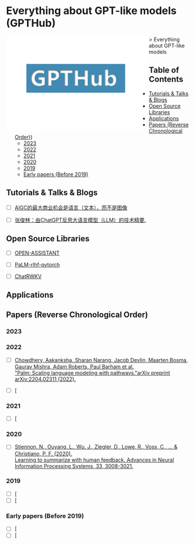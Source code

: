 # Everything about GPT-like models (GPTHub)
<img src="files/gpthub.png" alt="GPT" style="float:left;width:390px;"/>
> Everything about GPT-like models


## Table of Contents

- [Tutorials & Talks & Blogs](#tutorials--talks--blogs)
- [Open Source Libraries](#open-source-libraries)
- [Applications](#applications)
- [Papers (Reverse Chronological Order)](#papers-reverse-chronological-order))
    - [2023](#2023)
    - [2022](#2022)
    - [2021](#2021)
    - [2020](#2020)
    - [2019](#2019)
    - [Early papers (Before 2019)](#early-papers-before-2019)   


## Tutorials & Talks & Blogs

- [ ] [AIGC的最大商业机会是语言（文本），而不是图像](https://mp.weixin.qq.com/s/yJ-dZVIfpuoyofa60kY27A)
- [ ] [张俊林：由ChatGPT反思大语言模型（LLM）的技术精要.](https://mp.weixin.qq.com/s/eMrv15yOO0oYQ-o-wiuSyw)


## Open Source Libraries

- [ ] [OPEN-ASSISTANT](https://github.com/LAION-AI/Open-Assistant)
- [ ] [PaLM-rlhf-pytorch](https://github.com/lucidrains/PaLM-rlhf-pytorch)
- [ ] [ChatRWKV](https://github.com/BlinkDL/ChatRWKV)



## Applications


## Papers (Reverse Chronological Order)

### 2023

### 2022

- [ ] [Chowdhery, Aakanksha, Sharan Narang, Jacob Devlin, Maarten Bosma, Gaurav Mishra, Adam Roberts, Paul Barham et al.\
"Palm: Scaling language modeling with pathways."arXiv preprint arXiv:2204.02311 (2022).](https://arxiv.org/abs/2204.02311)

- [ ] [

### 2021

- [ ] [

### 2020

- [ ] [Stiennon, N., Ouyang, L., Wu, J., Ziegler, D., Lowe, R., Voss, C., ... & Christiano, P. F. (2020). \
Learning to summarize with human feedback. Advances in Neural Information Processing Systems, 33, 3008-3021.](https://proceedings.neurips.cc/paper/2020/hash/1f89885d556929e98d3ef9b86448f951-Abstract.html)

### 2019

- [ ] [
- [ ] [

### Early papers (Before 2019)

- [ ] [
- [ ] [
